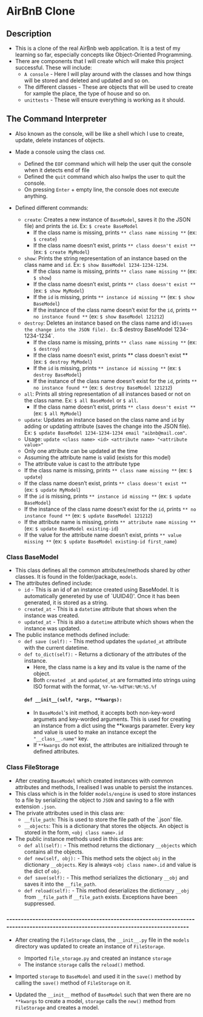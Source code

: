 # AirBnB Clone

## Description
- This is a clone of the real AirBnb web application. It is a test of my learning so far, especially concepts like Object-Oriented Programming.
- There are components that I will create which will make this project successful. These will include:
  - `A console` - Here I will play around with the classes and how things will be stored and deleted and updated and so on.
  - The different classes - These are objects that will be used to create for xample the place, the type of house and so on.
  - `unittests` - These will ensure everything is working as it should.

## The Command Interpreter
- Also known as the console, will be like a shell which I use to create, update, delete instances of objects.

- Made a console using the class `cmd`.
  - Defined the `EOF` command which will help the user quit the console when it detects end of file
  - Defined the `quit` command which also hwlps the user to quit the console.
  - On pressing `Enter` + empty line, the console does not execute anything.

- Defined different commands:
  - `create`: Creates a new instance of `BaseModel`, saves it (to the JSON file) and prints the `id`. Ex: `$ create BaseModel`
      - If the class name is missing, prints `** class name missing **` (ex: `$ create`)
      - If the class name doesn’t exist, prints `** class doesn't exist **` (ex: `$ create MyModel`)
  - `show`: Prints the string representation of an instance based on the class name and `id`. Ex: `$ show BaseModel 1234-1234-1234`.
      - If the class name is missing, prints `** class name missing **` (ex: `$ show`)
      - If the class name doesn’t exist, prints `** class doesn't exist **` (ex: `$ show MyModel`)
      - If the `id` is missing, prints `** instance id missing **` (ex: `$ show BaseModel`)
      - If the instance of the class name doesn’t exist for the `id`, prints `** no instance found **` (ex: `$ show BaseModel 121212`)
  - `destroy`: Deletes an instance based on the class name and 	id` (saves the change into the JSON file). Ex: `$ destroy BaseModel 1234-1234-1234`.
      - If the class name is missing, prints `** class name missing **` (ex: `$ destroy`)
      - If the class name doesn’t exist, prints ** class doesn't exist ** (ex: `$ destroy MyModel`)
      - If the `id` is missing, prints `** instance id missing **` (ex: `$ destroy BaseModel`)
      - If the instance of the class name doesn’t exist for the `id`, prints `** no instance found **` (ex: `$ destroy BaseModel 121212`)
  - `all`: Prints all string representation of all instances based or not on the class name. Ex: `$ all BaseModel` or `$ all`.
      - If the class name doesn’t exist, prints `** class doesn't exist **` (ex: `$ all MyModel`)
  - `update`: Updates an instance based on the class name and `id` by adding or updating attribute (saves the change into the JSON file). Ex: `$ update BaseModel 1234-1234-1234 email "aibnb@mail.com"`.
  - Usage: `update <class name> <id> <attribute name> "<attribute value>"`
  - Only one attribute can be updated at the time
  - Assuming the attribute name is valid (exists for this model)
  - The attribute value is cast to the attribute type
  - If the class name is missing, prints `** class name missing **` (ex: `$ update`)
  - If the class name doesn’t exist, prints `** class doesn't exist **` (ex: `$ update MyModel`)
  - If the `id` is missing, prints `** instance id missing **` (ex: `$ update BaseModel`)
  - If the instance of the class name doesn’t exist for the `id`, prints `** no instance found **` (ex: `$ update BaseModel 121212`)
  - If the attribute name is missing, prints `** attribute name missing **` (ex: `$ update BaseModel existing-id`)
  - If the value for the attribute name doesn’t exist, prints `** value missing **` (ex: `$ update BaseModel existing-id first_name`)

### Class BaseModel
- This class defines all the common attributes/methods shared by other classes. It is found in the folder/package, `models`.
- The attributes defined include:
  - `id` - This is an id of an instance created using BaseModel. It is automatically genereted by use of `UUID4()'. Once it has been generated, it is stored as a string.
  - `created_at` - This is a `datetime` attribute that shows when the instance was created.
  - `updated_at` - This is also a `datetime` attribute which shows when the instance was updated.
- The public instance methods defined include:
  - `def save (self):` - This method updates the `updated_at` attribute with the current datetime.
  - `def to_dict(self):` - Returns a dictionary of the attributes of the instance.
    - Here, the class name is a key and its value is the name of the object.
    - Both `created _at` and `updated_at` are formatted into strings using ISO format with the format, `%Y-%m-%dT%H:%M:%S.%f`
    #### `def __init__(self, *args, **kwargs):`
    - In `BaseModel`'s init method, it accepts both non-key-word argumets and key-worded arguments. This is used for creating an instance from a dict using the **kwargs parameter. Every key and value is used to make an instance except the `"__class__.name"` key.
    - If `**kwargs` do not exist, the attributes are initialized through te defined attributes.

### Class FileStorage
- After creating `BaseModel` which created instances with common attributes and methods, I realised I was unable to persist the instances.
- This class which is in the folder `models/engine` is used to store instances to a file by serializing the object to `JSON` and saving to a file with extension `.json`.
- The private attributes used in this class are:
  - `__file_path`: This is used to store the file path of the `.json' file.
  - `__objects`: This is a dictionary that stores the objects. An object is stored in the form, `<obj class name>.id`
- The public instance methods used in this class are:
  - `def all(self):` - This method returns the dictionary `__objects` which contains all the objects.
  - `def new(self, obj):` - This method sets the object `obj` in the dictionary `__objects`. Key is always `<obj class name>.id` and value is the dict of `obj`.
  - `def save(self):` - This method serializes the dictionary `__obj` and saves it into the `__file_path`.
  - `def reload(self):` - This method deserializes the dictionary `__obj` from `__file_path` if `__file_path` exists. Exceptions have been suppressed.

### --------------------------------------------------------------------------------------------------------------------------------

- After creating the `FileStorage` class, the `__init__.py` file in the `models` directory was updated to create an instance of `FileStorage`.
  - Imported `file_storage.py` and created an instance `storage`
  - The instance `storage` calls the `reload()` method.

- Imported `storage` to `BaseModel` and used it in the `save()` method by calling the `save()` method of `FileStorage` on it.
- Updated the `__init__` method of `BaseModel` such that wen there are no `**kwargs` to create a model, `storage` calls the `new()` method from `FileStorage` and creates a model.